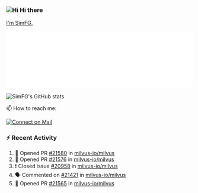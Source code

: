 ### <img src='https://qpluspicture.oss-cn-beijing.aliyuncs.com/6LjjQA/Hi.gif' alt='Hi' width="24"/> Hi there

[I'm SimFG.](https://simfg.github.io/)

![Metrics 👋](/metrics.plugin.followup.user.svg)

![SimFG's GitHub stats](https://github-readme-stats.vercel.app/api?username=SimFG&show_icons=true&theme=radical&count_private=true)

📫 How to reach me:

[![Connect on Mail](https://img.shields.io/badge/Ask%20me-anything-1abc9c.svg)](mailto:1142838399@qq.com)

### :zap: Recent Activity

<!--START_SECTION:activity-->
1. 💪 Opened PR [#21580](https://github.com/milvus-io/milvus/pull/21580) in [milvus-io/milvus](https://github.com/milvus-io/milvus)
2. 💪 Opened PR [#21576](https://github.com/milvus-io/milvus/pull/21576) in [milvus-io/milvus](https://github.com/milvus-io/milvus)
3. ❗️ Closed issue [#20958](https://github.com/milvus-io/milvus/issues/20958) in [milvus-io/milvus](https://github.com/milvus-io/milvus)
4. 🗣 Commented on [#21421](https://github.com/milvus-io/milvus/issues/21421) in [milvus-io/milvus](https://github.com/milvus-io/milvus)
5. 💪 Opened PR [#21565](https://github.com/milvus-io/milvus/pull/21565) in [milvus-io/milvus](https://github.com/milvus-io/milvus)
<!--END_SECTION:activity-->

